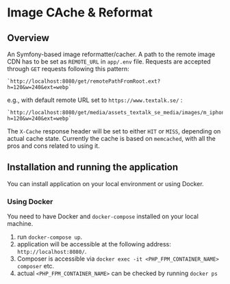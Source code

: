 Image CAche & Reformat
======================

Overview
--------

An Symfony-based image reformatter/cacher. A path to the remote image CDN
has to be set as `REMOTE_URL` in `app/.env` file. Requests are accepted through
`GET` requests following this pattern:

    `http://localhost:8080/get/remotePathFromRoot.ext?h=120&w=240&ext=webp`

e.g., with default remote URL set to `https://www.textalk.se/` :

    `http://localhost:8080/get/media/assets_textalk_se_media/images/m_iphone.png?h=120&w=240&ext=webp`

The `X-Cache` response header will be set to either `HIT` or `MISS`, depending on
actual cache state. Currently the cache is based on `memcached`, with all the
pros and cons related to using it.

Installation and running the application
----------------------------------------

You can install application on your local environment or using Docker.

### Using Docker

You need to have Docker and `docker-compose` installed on your local machine.

1. run `docker-compose up`.
2. application will be accessible at the following address: `http://localhost:8080/`.
3. Composer is accessible via `docker exec -it <PHP_FPM_CONTAINER_NAME> composer` etc.
4. actual `<PHP_FPM_CONTAINER_NAME>` can be checked by running `docker ps`
